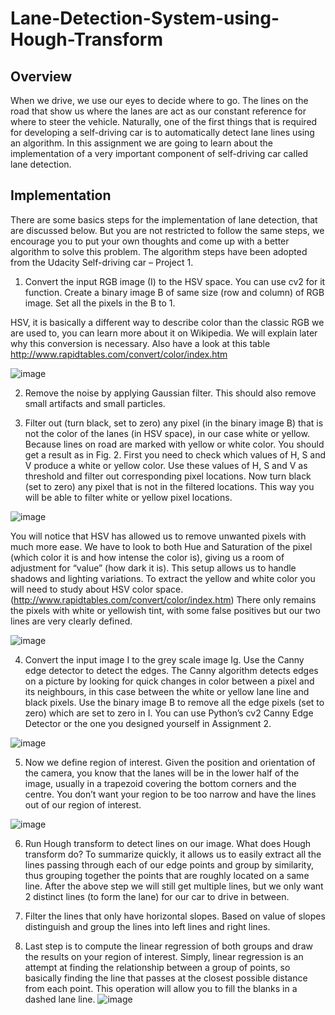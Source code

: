 # Lane-Detection-System-using-Hough-Transform
## Overview
When we drive, we use our eyes to decide where to go. The lines on the road that show us where
the lanes are act as our constant reference for where to steer the vehicle. Naturally, one of the first
things that is required for developing a self-driving car is to automatically detect lane lines using
an algorithm. In this assignment we are going to learn about the implementation of a very important
component of self-driving car called lane detection.

## Implementation
There are some basics steps for the implementation of lane detection, that are discussed below.
But you are not restricted to follow the same steps, we encourage you to put your own thoughts
and come up with a better algorithm to solve this problem. The algorithm steps have been adopted
from the Udacity Self-driving car – Project 1.
 
1. Convert the input RGB image (I) to the HSV space. You can use cv2 for it function. Create
a binary image B of same size (row and column) of RGB image. Set all the pixels in the B
to 1.

HSV, it is basically a different way to describe color than the classic RGB we are used to,
you can learn more about it on Wikipedia. We will explain later why this conversion is
necessary. Also have a look at this table
http://www.rapidtables.com/convert/color/index.htm

![image](https://user-images.githubusercontent.com/105145104/168329870-112e03ae-026d-47c2-a46c-d5ad1d639ce3.png)


2. Remove the noise by applying Gaussian filter. This should also remove small artifacts and
small particles.

3. Filter out (turn black, set to zero) any pixel (in the binary image B) that is not the color of
the lanes (in HSV space), in our case white or yellow. Because lines on road are marked
with yellow or white color. You should get a result as in Fig. 2.
First you need to check which values of H, S and V produce a white or yellow color. Use
these values of H, S and V as threshold and filter out corresponding pixel locations. Now
turn black (set to zero) any pixel that is not in the filtered locations. This way you will be
able to filter white or yellow pixel locations.

![image](https://user-images.githubusercontent.com/105145104/168330083-5a15f344-cbb8-47ae-a22a-45085e89cf67.png)

You will notice that HSV has allowed us to remove unwanted pixels with much more ease. We
have to look to both Hue and Saturation of the pixel (which color it is and how intense the color is),
giving us a room of adjustment for “value” (how dark it is). This setup allows us to handle
shadows and lighting variations. To extract the yellow and white color you will need to study about
HSV color space. (http://www.rapidtables.com/convert/color/index.htm)
There only remains the pixels with white or yellowish tint, with some false positives but our two
lines are very clearly defined.

![image](https://user-images.githubusercontent.com/105145104/168330231-c519b023-3f00-4010-b342-0231c6e94b8c.png)

4. Convert the input image I to the grey scale image Ig. Use the Canny edge detector to
detect the edges. The Canny algorithm detects edges on a picture by looking for quick
changes in color between a pixel and its neighbours, in this case between the white or
yellow lane line and black pixels. Use the binary image B to remove all the edge pixels
(set to zero) which are set to zero in I. You can use Python’s cv2 Canny Edge Detector or
the one you designed yourself in Assignment 2.

![image](https://user-images.githubusercontent.com/105145104/168330440-e5284f73-9c8f-493f-ae29-2473dc1fef0c.png)

5. Now we define region of interest. Given the position and orientation of the camera, you
know that the lanes will be in the lower half of the image, usually in a trapezoid covering
the bottom corners and the centre. You don’t want your region to be too narrow and have
the lines out of our region of interest.

![image](https://user-images.githubusercontent.com/105145104/168330626-d774860e-ea00-40e9-aa57-878ece22c29f.png)

6. Run Hough transform to detect lines on our image. What does Hough transform do? To
summarize quickly, it allows us to easily extract all the lines passing through each of our
edge points and group by similarity, thus grouping together the points that are roughly
located on a same line. After the above step we will still get multiple lines, but we only want 2 distinct lines (to
form the lane) for our car to drive in between.

7. Filter the lines that only have horizontal slopes. Based on value of slopes distinguish and
group the lines into left lines and right lines.

8. Last step is to compute the linear regression of both groups and draw the results on your
region of interest. Simply, linear regression is an attempt at finding the relationship
between a group of points, so basically finding the line that passes at the closest possible
distance from each point. This operation will allow you to fill the blanks in a dashed lane
line.
![image](https://user-images.githubusercontent.com/105145104/168330768-c9d8b7b3-e57b-4041-946a-4deb21b19e89.png)

